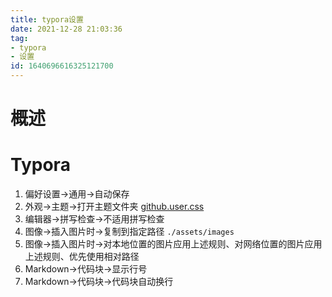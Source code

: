 ```yaml
---
title: typora设置
date: 2021-12-28 21:03:36
tag: 
- typora
- 设置
id: 1640696616325121700
---
```

# 概述

# Typora

1. 偏好设置→通用→自动保存
2. 外观→主题→打开主题文件夹  [github.user.css](assets/data/github.user.css) 
3. 编辑器→拼写检查→不适用拼写检查
4. 图像→插入图片时→复制到指定路径 `./assets/images`  
5. 图像→插入图片时→对本地位置的图片应用上述规则、对网络位置的图片应用上述规则、优先使用相对路径
6. Markdown→代码块→显示行号
7. Markdown→代码块→代码块自动换行
